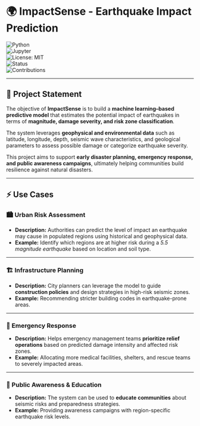 # 🌍 ImpactSense - Earthquake Impact Prediction  

![Python](https://img.shields.io/badge/Python-3.8+-black?logo=python)  
![Jupyter](https://img.shields.io/badge/Notebook-Jupyter-black?logo=jupyter)  
![License: MIT](https://img.shields.io/badge/License-MIT-black)  
![Status](https://img.shields.io/badge/Status-Active-black)  
![Contributions](https://img.shields.io/badge/Contributions-Welcome-black)  

---

## 📌 Project Statement  

The objective of **ImpactSense** is to build a **machine learning–based predictive model** that estimates the potential impact of earthquakes in terms of **magnitude, damage severity, and risk zone classification**.  

The system leverages **geophysical and environmental data** such as latitude, longitude, depth, seismic wave characteristics, and geological parameters to assess possible damage or categorize earthquake severity.  

This project aims to support **early disaster planning, emergency response, and public awareness campaigns**, ultimately helping communities build resilience against natural disasters.  

---

## ⚡ Use Cases  

### 🏙 Urban Risk Assessment  
- **Description:** Authorities can predict the level of impact an earthquake may cause in populated regions using historical and geophysical data.  
- **Example:** Identify which regions are at higher risk during a *5.5 magnitude earthquake* based on location and soil type.  

---

### 🏗 Infrastructure Planning  
- **Description:** City planners can leverage the model to guide **construction policies** and design strategies in high-risk seismic zones.  
- **Example:** Recommending stricter building codes in earthquake-prone areas.  

---

### 🚨 Emergency Response  
- **Description:** Helps emergency management teams **prioritize relief operations** based on predicted damage intensity and affected risk zones.  
- **Example:** Allocating more medical facilities, shelters, and rescue teams to severely impacted areas.  

---

### 📢 Public Awareness & Education  
- **Description:** The system can be used to **educate communities** about seismic risks and preparedness strategies.  
- **Example:** Providing awareness campaigns with region-specific earthquake risk levels.  
